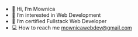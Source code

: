 - 👋 Hi, I’m Mownica
- 👀 I’m interested in Web Development
- 🌱 I’m certified Fullstack Web Developer
- 💻 How to reach me mownicawebdev@gmail.com

<!---
mownica-webdev/mownica-webdev is a ✨ special ✨ repository because its `README.md` (this file) appears on your GitHub profile.
You can click the Preview link to take a look at your changes.
--->
